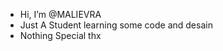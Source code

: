 - Hi, I’m @MALIEVRA
- Just A Student learning some code and desain
- Nothing Special thx

<!---
MALIEVRA/MALIEVRA is a ✨ special ✨ repository because its `README.md` (this file) appears on your GitHub profile.
You can click the Preview link to take a look at your changes.
--->

